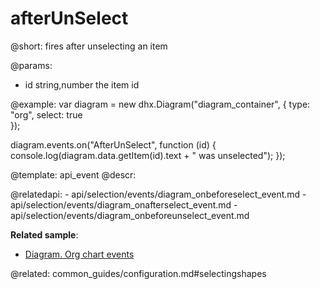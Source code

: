 afterUnSelect
=============

@short: fires after unselecting an item

@params:
- id	 	string,number 		the item id


@example:
var diagram = new dhx.Diagram("diagram_container", { 
    type: "org", 
    select: true        
});

diagram.events.on("AfterUnSelect", function (id) {
	console.log(diagram.data.getItem(id).text + " was unselected");
});


@template:	api_event
@descr:



@relatedapi:
	- api/selection/events/diagram_onbeforeselect_event.md
	- api/selection/events/diagram_onafterselect_event.md
	- api/selection/events/diagram_onbeforeunselect_event.md

**Related sample**:
- [Diagram. Org chart events](https://snippet.dhtmlx.com/l38pct7c)
    
    
@related:
	common_guides/configuration.md#selectingshapes